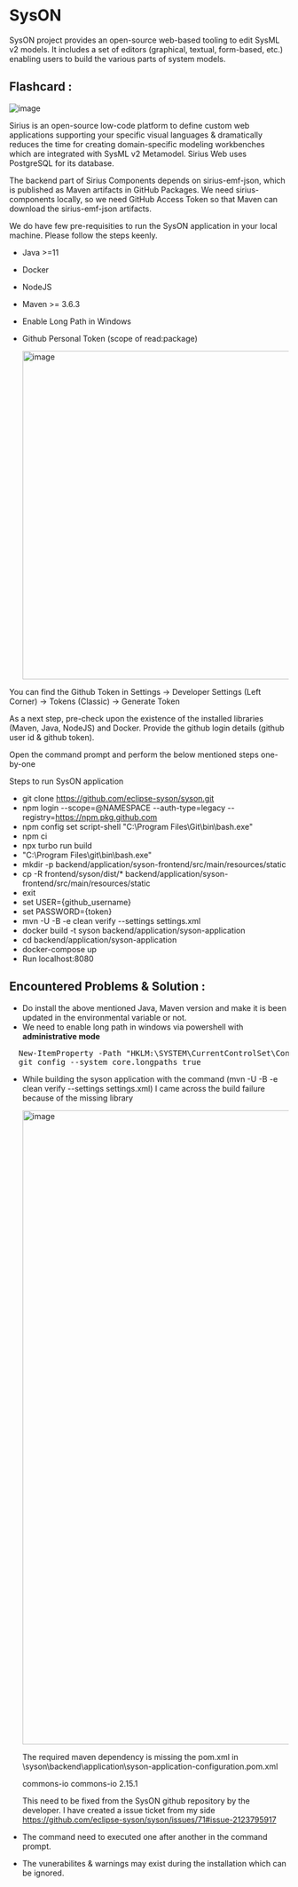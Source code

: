 # SysON
SysON project provides an open-source web-based tooling to edit SysML v2 models. It includes a set of editors (graphical, textual, form-based, etc.) enabling users to build the various parts of system models.


## Flashcard :

![image](https://github.com/YashzAlphaGeek/SysON/assets/18661896/c8a77e71-dbe5-4c33-af37-dfb2e3bb1442)

Sirius is an open-source low-code platform to define custom web applications supporting your specific visual languages & dramatically reduces the time for creating domain-specific modeling workbenches which are integrated with SysML v2 Metamodel. Sirius Web uses PostgreSQL for its database.

The backend part of Sirius Components depends on sirius-emf-json, which is published as Maven artifacts in GitHub Packages. We need sirius-components locally, so we need GitHub Access Token so that Maven can download the sirius-emf-json artifacts.

We do have few pre-requisities to run the SysON application in your local machine. Please follow the steps keenly.

+ Java >=11
+ Docker
+ NodeJS
+ Maven >= 3.6.3
+ Enable Long Path in Windows
+ Github Personal Token (scope of read:package)
  
  <img width="592" alt="image" src="https://github.com/YashzAlphaGeek/SysON/assets/18661896/f251ffdd-fd67-4056-a882-9be0e22e967a">

You can find the Github Token in Settings -> Developer Settings (Left Corner) -> Tokens (Classic) -> Generate Token

As a next step, pre-check upon the existence of the installed libraries (Maven, Java, NodeJS) and Docker. Provide the github login details (github user id & github token).

Open the command prompt and perform the below mentioned steps one-by-one

Steps to run SysON application

+ git clone https://github.com/eclipse-syson/syson.git
+ npm login --scope=@NAMESPACE --auth-type=legacy --registry=https://npm.pkg.github.com
+ npm config set script-shell "C:\Program Files\Git\bin\bash.exe"
+ npm ci
+ npx turbo run build
+ "C:\Program Files\git\bin\bash.exe"
+ mkdir -p backend/application/syson-frontend/src/main/resources/static
+ cp -R frontend/syson/dist/* backend/application/syson-frontend/src/main/resources/static
+ exit
+ set USER={github_username}
+ set PASSWORD={token}
+ mvn -U -B -e clean verify --settings settings.xml
+ docker build -t syson backend/application/syson-application
+ cd backend/application/syson-application
+ docker-compose up
+ Run localhost:8080

## Encountered Problems & Solution :

+ Do install the above mentioned Java, Maven version and make it is been updated in the environmental variable or not.
+ We need to enable long path in windows via powershell with **administrative mode**

<pre>
  New-ItemProperty -Path "HKLM:\SYSTEM\CurrentControlSet\Control\FileSystem" -Name "LongPathsEnabled" -Value 1 -PropertyType DWORD -Force
  git config --system core.longpaths true
</pre>

+ While building the syson application with the command (mvn -U -B -e clean verify --settings settings.xml) I came across the build failure because of the missing library

  <img width="1143" alt="image" src="https://github.com/YashzAlphaGeek/SysON/assets/18661896/12b13b92-9ed3-4726-a985-d955e4ea0e5d">

  The required maven dependency is missing the pom.xml in \syson\backend\application\syson-application-configuration.pom.xml

  <dependency>
    <groupId>commons-io</groupId>
    <artifactId>commons-io</artifactId>
    <version>2.15.1</version>
  </dependency>

  This need to be fixed from the SysON github repository by the developer. I have created a issue ticket from my side https://github.com/eclipse-syson/syson/issues/71#issue-2123795917

+ The command need to executed one after another in the command prompt.
+ The vunerabilites & warnings may exist during the installation which can be ignored.
